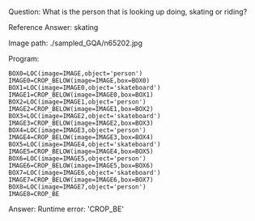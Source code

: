 Question: What is the person that is looking up doing, skating or riding?

Reference Answer: skating

Image path: ./sampled_GQA/n65202.jpg

Program:

```
BOX0=LOC(image=IMAGE,object='person')
IMAGE0=CROP_BELOW(image=IMAGE,box=BOX0)
BOX1=LOC(image=IMAGE0,object='skateboard')
IMAGE1=CROP_BELOW(image=IMAGE0,box=BOX1)
BOX2=LOC(image=IMAGE1,object='person')
IMAGE2=CROP_BELOW(image=IMAGE1,box=BOX2)
BOX3=LOC(image=IMAGE2,object='skateboard')
IMAGE3=CROP_BELOW(image=IMAGE2,box=BOX3)
BOX4=LOC(image=IMAGE3,object='person')
IMAGE4=CROP_BELOW(image=IMAGE3,box=BOX4)
BOX5=LOC(image=IMAGE4,object='skateboard')
IMAGE5=CROP_BELOW(image=IMAGE4,box=BOX5)
BOX6=LOC(image=IMAGE5,object='person')
IMAGE6=CROP_BELOW(image=IMAGE5,box=BOX6)
BOX7=LOC(image=IMAGE6,object='skateboard')
IMAGE7=CROP_BELOW(image=IMAGE6,box=BOX7)
BOX8=LOC(image=IMAGE7,object='person')
IMAGE8=CROP_BE
```
Answer: Runtime error: 'CROP_BE'

